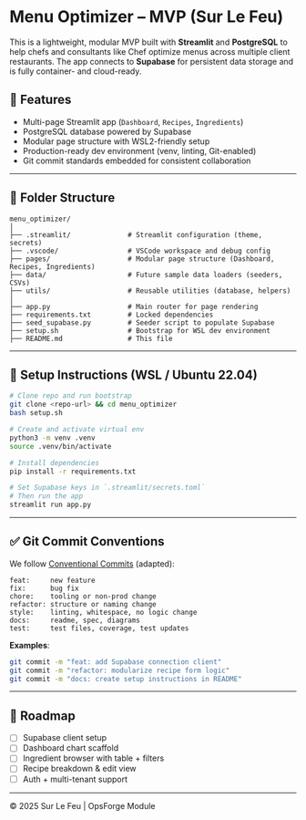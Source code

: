 # Menu Optimizer – MVP (Sur Le Feu)

This is a lightweight, modular MVP built with **Streamlit** and **PostgreSQL** to help chefs and consultants like Chef optimize menus across multiple client restaurants. The app connects to **Supabase** for persistent data storage and is fully container- and cloud-ready.

## 🚀 Features

- Multi-page Streamlit app (`Dashboard`, `Recipes`, `Ingredients`)
- PostgreSQL database powered by Supabase
- Modular page structure with WSL2-friendly setup
- Production-ready dev environment (venv, linting, Git-enabled)
- Git commit standards embedded for consistent collaboration

---

## 🧱 Folder Structure

```
menu_optimizer/
│
├── .streamlit/              # Streamlit configuration (theme, secrets)
├── .vscode/                 # VSCode workspace and debug config
├── pages/                   # Modular page structure (Dashboard, Recipes, Ingredients)
├── data/                    # Future sample data loaders (seeders, CSVs)
├── utils/                   # Reusable utilities (database, helpers)
│
├── app.py                   # Main router for page rendering
├── requirements.txt         # Locked dependencies
├── seed_supabase.py         # Seeder script to populate Supabase
├── setup.sh                 # Bootstrap for WSL dev environment
├── README.md                # This file
```

---

## 🧪 Setup Instructions (WSL / Ubuntu 22.04)

```bash
# Clone repo and run bootstrap
git clone <repo-url> && cd menu_optimizer
bash setup.sh

# Create and activate virtual env
python3 -m venv .venv
source .venv/bin/activate

# Install dependencies
pip install -r requirements.txt

# Set Supabase keys in `.streamlit/secrets.toml`
# Then run the app
streamlit run app.py
```

---

## ✅ Git Commit Conventions

We follow [Conventional Commits](https://www.conventionalcommits.org/en/v1.0.0/) (adapted):

```
feat:     new feature
fix:      bug fix
chore:    tooling or non-prod change
refactor: structure or naming change
style:    linting, whitespace, no logic change
docs:     readme, spec, diagrams
test:     test files, coverage, test updates
```

**Examples**:

```bash
git commit -m "feat: add Supabase connection client"
git commit -m "refactor: modularize recipe form logic"
git commit -m "docs: create setup instructions in README"
```

---

## 🧭 Roadmap

- [ ] Supabase client setup
- [ ] Dashboard chart scaffold
- [ ] Ingredient browser with table + filters
- [ ] Recipe breakdown & edit view
- [ ] Auth + multi-tenant support

---

© 2025 Sur Le Feu | OpsForge Module